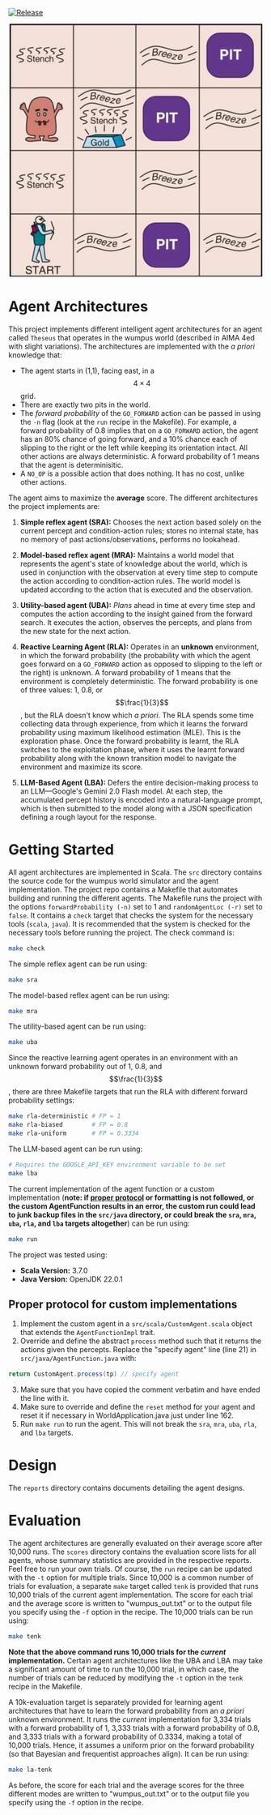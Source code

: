 [![Release](https://img.shields.io/github/v/release/unprosaiclabyrinth/theseus?sort=semver)](https://github.com/unprosaiclabyrinth/Theseus/releases)

<p align="center">
  <img src="wumpus-world.png" width="500">
</p>

# Agent Architectures

This project implements different intelligent agent architectures for an agent called `Theseus` that operates in the wumpus world (described in AIMA 4ed with slight variations). The architectures are implemented with the *a priori* knowledge that:

+ The agent starts in (1,1), facing east, in a $$4 \times 4$$ grid.
+ There are exactly two pits in the world.
+ The *forward probability* of the `GO_FORWARD` action can be passed in using the `-n` flag (look at the `run` recipe in the Makefile). For example, a forward probability of 0.8 implies that on a `GO_FORWARD` action, the agent has an 80% chance of going forward, and a 10% chance each of slipping to the right or the left while keeping its orientation intact. All other actions are always deterministic. A forward probability of 1 means that the agent is determinisitic.
+ A `NO_OP` is a possible action that does nothing. It has no cost, unlike other actions.

The agent aims to maximize the **average** score. The different architectures the project implements are:

1. **Simple reflex agent (SRA):** Chooses the next action based solely on the current percept and condition-action rules; stores no internal state, has no memory of past actions/observations, performs no lookahead.

2. **Model-based reflex agent (MRA):** Maintains a world model that represents the agent's state of knowledge about the world, which is used in conjunction with the observation at every time step to compute the action according to condition-action rules. The world model is updated according to the action that is executed and the observation.

3. **Utility-based agent (UBA):** *Plans* ahead in time at every time step and computes the action according to the insight gained from the forward search. It executes the action, observes the percepts, and plans from the new state for the next action.

4. **Reactive Learning Agent (RLA):**  Operates in an **unknown** environment, in which the forward probability (the probability with which the agent goes forward on a `GO_FORWARD` action as opposed to slipping to the left or the right) is unknown. A forward probability of 1 means that the environment is completely deterministic. The forward probability is one of three values: 1, 0.8, or $$\frac{1}{3}$$, but the RLA doesn't know which *a priori*. The RLA spends some time collecting data through experience, from which it learns the forward probability using maximum likelihood estimation (MLE). This is the exploration phase. Once the forward probability is learnt, the RLA switches to the exploitation phase, where it uses the learnt forward probability along with the known transition model to navigate the environment and maximize its score.

5. **LLM-Based Agent (LBA):** Defers the entire decision-making process to an LLM&mdash;Google's Gemini 2.0 Flash model. At each step, the accumulated percept history is encoded into a natural-language prompt, which is then submitted to the model along with a JSON specification defining a rough layout for the response.

# Getting Started

All agent architectures are implemented in Scala. The `src` directory contains the source code for the wumpus world simulator and the agent implementation. The project repo contains a Makefile that automates building and running the different agents. The Makefile runs the project with the options `forwardProbability (-n)` set to 1 and `randomAgentLoc (-r)` set to `false`. It contains a `check` target that checks the system for the necessary tools (`scala`, `java`). It is recommended that the system is checked for the necessary tools before running the project. The check command is:
```zsh
make check
```
The simple reflex agent can be run using:
```zsh
make sra
```
The model-based reflex agent can be run using:
```zsh
make mra
```
The utility-based agent can be run using:
```zsh
make uba
```
Since the reactive learning agent operates in an environment with an unknown forward probability out of 1, 0.8, and $$\frac{1}{3}$$, there are three Makefile targets that run the RLA with different forward probability settings:
```zsh
make rla-deterministic # FP = 1
make rla-biased        # FP = 0.8
make rla-uniform       # FP = 0.3334
```
The LLM-based agent can be run using:
```zsh
# Requires the GOOGLE_API_KEY environment variable to be set
make lba
```
The current implementation of the agent function or a custom implementation (**note: if [proper protocol](#proper-protocol-for-custom-implementations) or formatting is not followed, or the custom AgentFunction results in an error, the custom run could lead to junk backup files in the `src/java` directory, or could break the `sra`, `mra`, `uba`, `rla`, and `lba` targets altogether**) can be run using:
```zsh
make run
```
The project was tested using:

+ **Scala Version:** 3.7.0
+ **Java Version:** OpenJDK 22.0.1

## Proper protocol for custom implementations

1. Implement the custom agent in a `src/scala/CustomAgent.scala` object that extends the `AgentFunctionImpl` trait.
2. Override and define the abstract `process` method such that it returns the actions given the percepts. Replace the "specify agent" line (line 21) in `src/java/AgentFunction.java` with:
```java
return CustomAgent.process(tp) // specify agent
```
3. Make sure that you have copied the comment verbatim and have ended the line with it.
4. Make sure to override and define the `reset` method for your agent and reset it if necessary in WorldApplication.java just under line 162.
4. Run `make run` to run the agent. This will not break the `sra`, `mra`, `uba`, `rla`, and `lba` targets.

# Design

The `reports` directory contains documents detailing the agent designs.

# Evaluation

The agent architectures are generally evaluated on their average score after 10,000 runs. The `scores` directory contains the evaluation score lists for all agents, whose summary statistics are provided in the respective reports. Feel free to run your own trials. Of course, the `run` recipe can be updated with the `-t` option for multiple trials. Since 10,000 is a common number of trials for evaluation, a separate `make` target called `tenk` is provided that runs 10,000 trials of the current agent implementation. The score for each trial and the average score is written to "wumpus_out.txt" or to the output file you specify using the `-f` option in the recipe. The 10,000 trials can be run using:
```zsh
make tenk
```
**Note that the above command runs 10,000 trials for the *current* implementation.** Certain agent architectures like the UBA and LBA may take a significant amount of time to run the 10,000 trial, in which case, the number of trials can be reduced by modifying the `-t` option in the `tenk` recipe in the Makefile.

A 10k-evaluation target is separately provided for learning agent architectures that have to learn the forward probability from an *a priori* unknown environment. It runs the *current* implementation for 3,334 trials with a forward probability of 1, 3,333 trials with a forward probability of 0.8, and 3,333 trials with a forward probability of 0.3334, making a total of 10,000 trials. Hence, it assumes a uniform prior on the forward probability (so that Bayesian and frequentist approaches align). It can be run using:
```zsh
make la-tenk
```
As before, the score for each trial and the average scores for the three different modes are written to "wumpus_out.txt" or to the output file you specify using the `-f` option in the recipe.
